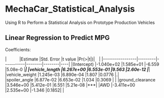 # MechaCar_Statistical_Analysis
Using R to Perform a Statistical Analysis on Prototype Production Vehicles


## Linear Regression to Predict MPG


Coefficients:

|&emsp;&emsp;&emsp;|Estimate |Std. Error |t value |Pr(>|t|)|&emsp;|
|-----------------|---------|-----------|--------|--------|----|
|(Intercept)      |-1.040e+02  |1.585e+01  |-6.559 |5.08e-0 |***|
|vehicle_length    |6.267e+00  |6.553e-01   |9.563 |2.60e-12 |***|
|vehicle_weight    |1.245e-03  |6.890e-04   |1.807   |0.0776 |.|  
|spoiler_angle     |6.877e-02  |6.653e-02   |1.034   |0.3069 |   |
|ground_clearance  |3.546e+00  |5.412e-01   |6.551 |5.21e-08 |***|
|AWD              |-3.411e+00  |2.535e+00  |-1.346   |0.1852|    |
